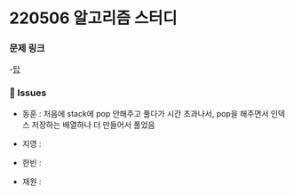 # 220506 알고리즘 스터디

### 문제 링크

-[탑](https://www.acmicpc.net/problem/2493)

### 👾 Issues

- 동훈 : 처음에 stack에 pop 안해주고 풀다가 시간 초과나서, pop을 해주면서 인덱스 저장하는 배열하나 더 만들어서 풀었음

- 지영 :

- 한빈 :

- 재원 :
